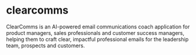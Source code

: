 # clearcomms
ClearComms is an AI-powered email communications coach application for product managers, sales professionals and customer success managers, helping them to craft clear, impactful professional emails for the leadership team, prospects and customers.
